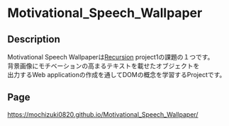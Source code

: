 # Motivational_Speech_Wallpaper

## Description
Motivational Speech Wallpaperは[Recursion](https://recursionist.io/) project1の課題の１つです。  
背景画像にモチベーションの高まるテキストを載せたオブジェクトを  
出力するWeb applicationの作成を通してDOMの概念を学習するProjectです。

## Page
https://mochizuki0820.github.io/Motivational_Speech_Wallpaper/ 

